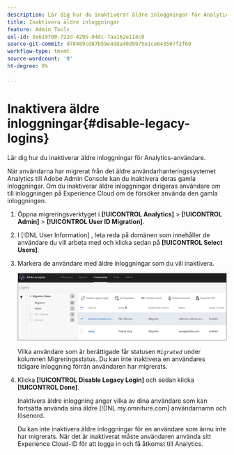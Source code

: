 ```yaml
---
description: Lär dig hur du inaktiverar äldre inloggningar för Analytics-användare.
title: Inaktivera äldre inloggningar
feature: Admin Tools
exl-id: 3e619700-722d-429b-94dc-7aa162e114c0
source-git-commit: d78489cd87b59e4dda40d9975e1ce643507f2f69
workflow-type: tm+mt
source-wordcount: '0'
ht-degree: 0%

---
```


# Inaktivera äldre inloggningar{#disable-legacy-logins}

Lär dig hur du inaktiverar äldre inloggningar för Analytics-användare.

När användarna har migrerat från det äldre användarhanteringssystemet Analytics till Adobe Admin Console kan du inaktivera deras gamla inloggningar. Om du inaktiverar äldre inloggningar dirigeras användare om till inloggningen på Experience Cloud om de försöker använda den gamla inloggningen.

1. Öppna migreringsverktyget i **[!UICONTROL Analytics]** > **[!UICONTROL Admin]** > **[!UICONTROL User ID Migration]**.
1. I [!DNL User Information] , leta reda på domänen som innehåller de användare du vill arbeta med och klicka sedan på **[!UICONTROL Select Users]**.
1. Markera de användare med äldre inloggningar som du vill inaktivera.

   ![](/help/admin/admin/user-management2/user-migration/assets/user-info.png)

   Vilka användare som är berättigade får statusen *`Migrated`* under kolumnen Migreringsstatus. Du kan inte inaktivera en användares tidigare inloggning förrän användaren har migrerats.
1. Klicka **[!UICONTROL Disable Legacy Login]** och sedan klicka **[!UICONTROL Done]**.

   Inaktivera äldre inloggning anger vilka av dina användare som kan fortsätta använda sina äldre [!DNL my.omniture.com] användarnamn och lösenord.

   Du kan inte inaktivera äldre inloggningar för en användare som ännu inte har migrerats. När det är inaktiverat måste användaren använda sitt Experience Cloud-ID för att logga in och få åtkomst till Analytics.
